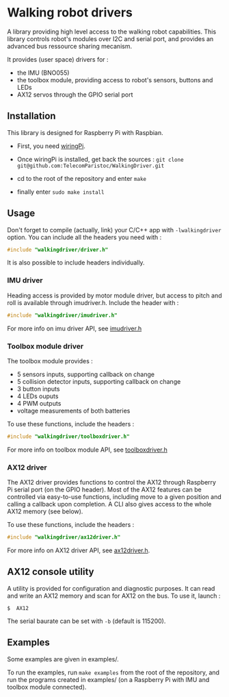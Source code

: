 # Walking robot drivers #

A library providing high level access to the walking robot capabilities.
This library controls robot's modules over I2C and serial port, and provides an advanced bus
ressource sharing mecanism.

It provides (user space) drivers for :

* the IMU (BNO055)
* the toolbox module, providing access to robot's sensors, buttons and LEDs
* AX12 servos through the GPIO serial port

## Installation ##

This library is designed for Raspberry Pi with Raspbian.

* First, you need [wiringPi](http://wiringpi.com/download-and-install/).

* Once wiringPi is installed, get back the sources :
`git clone git@github.com:TelecomParistoc/WalkingDriver.git`

* cd to the root of the repository and enter `make`

* finally enter `sudo make install`

## Usage ##

Don't forget to compile (actually, link) your C/C++ app with `-lwalkingdriver` option.
You can include all the headers you need with :
```c
#include "walkingdriver/driver.h"
```
It is also possible to include headers individually.

### IMU driver ###

Heading access is provided by motor module driver, but access to pitch and roll
is available through imudriver.h. Include the header with :

```c
#include "walkingdriver/imudriver.h"
```

For more info on imu driver API, see [imudriver.h](https://github.com/TelecomParistoc/WalkingDriver/blob/master/src/imudriver.h)

### Toolbox module driver ###

The toolbox module provides :
* 5 sensors inputs, supporting callback on change
* 5 collision detector inputs, supporting callback on change
* 3 button inputs
* 4 LEDs ouputs
* 4 PWM outputs
* voltage measurements of both batteries

To use these functions, include the headers :

```c
#include "walkingdriver/toolboxdriver.h"
```

For more info on toolbox module API, see [toolboxdriver.h](https://github.com/TelecomParistoc/WalkingDriver/blob/master/src/toolboxdriver.h)

### AX12 driver ###

The AX12 driver provides functions to control the AX12 through Raspberry Pi serial port (on the GPIO header).
Most of the AX12 features can be controlled via easy-to-use functions, including
move to a given position and calling a callback upon completion. A CLI also gives
access to the whole AX12 memory (see below).

To use these functions, include the headers :
```c
#include "walkingdriver/ax12driver.h"
```
For more info on AX12 driver API, see
[ax12driver.h](https://github.com/TelecomParistoc/WalkingDriver/blob/master/src/ax12driver.h).

## AX12 console utility ##

A utility is provided for configuration and diagnostic purposes. It can read and
write an AX12 memory and scan for AX12 on the bus. To use it, launch :

```
$  AX12
```

The serial baurate can be set with `-b` (default is 115200).

## Examples ##

Some examples are given in examples/.

To run the examples, run `make examples` from the root of the repository, and run
the programs created in examples/ (on a Raspberry Pi with IMU and toolbox module connected).
